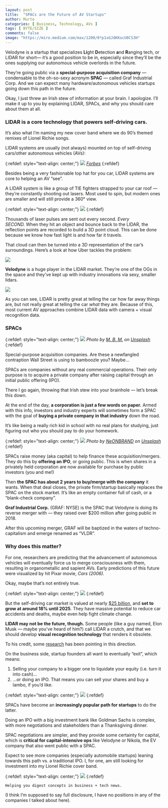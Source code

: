 ```yaml
---
layout: post
title:  "SPACs are the Future of AV Startups"
author: Murto
categories: [ Business, Technology, AVs ]
tags: [ BYTE/SIZE ]
comments: false
image: "https://miro.medium.com/max/1200/0*p1xGJdKKocU0CS3H"
---
```


Velodyne is a startup that specializes **Li**ght **D**etection **a**nd **R**anging tech, or LIDAR for short— it’s a good position to be in, especially since they’ll be the ones supplying our autonomous vehicle overlords in the future.

They’re going public via a **special-purpose acquisition company** — condensable to the oh-so-sexy acronym **SPAC** — called Graf Industrial Corp. And we can expect many hardware/autonomous vehicles startups going down this path in the future.

Okay, I just threw an Irish stew of information at your brain. I apologize. I’ll make it up to you by explaining LIDAR, SPACs, and why you should care about them at all.

### **LIDAR is a core technology that powers self-driving cars.**

It’s also what I’m naming my new cover band where we do 90’s themed remixes of Lionel Richie songs.

LIDAR systems are usually (not always) mounted on top of self-driving cars/other autonomous vehicles (AVs):


{:refdef: style="text-align: center;"}
![](https://miro.medium.com/max/1200/0*1J25uld-MQjQmL1E)
*[Forbes](https://www.forbes.com/sites/alanohnsman/2019/04/23/teslas-elon-musk-trashes-lidar-for-self-driving-cars-but-waymo-is-rolling-out-a-new-one/#3a6ccfae5a9d)*
{:refdef}

Besides being a very fashionable top hat for you car, LIDAR systems are core to helping an AV “see”.

A LIDAR system is like a group of TIE fighters strapped to your car roof — they’re constantly shooting out lasers. Most used to spin, but modern ones are smaller and will still provide a 360° view.

{:refdef: style="text-align: center;"}
![](https://miro.medium.com/max/625/0*kY_TpcKtRNEs5DSK.gif)
{:refdef}

Thousands of laser pulses are sent out every second. *Every SECOND.* When they hit an object and bounce back to the LIDAR, the reflection points are recorded to build a 3D point cloud. This can be done because we know how fast light is and how far it travels.

That cloud can then be turned into a 3D representation of the car’s surroundings. Here’s a look at how Uber tackles the problem:

![](https://miro.medium.com/max/875/0*YVa3p2avPKacSd9b.gif)

**Velodyne** is a huge player in the LIDAR market. They’re one of the OGs in the space and they’ve kept up with industry innovations via sexy, smaller lidars.

![](https://miro.medium.com/max/1956/1*5tCoYrOfu-JUGpQsl5hopA.png)

As you can see, LIDAR is pretty great at telling the car how far away things are, but not really great at telling the car *what* they are. Because of this, most current AV approaches combine LIDAR data with camera + visual recognition data.

### SPACs

{:refdef: style="text-align: center;"}
![](https://miro.medium.com/max/7500/0*JqvUbKFxbsYZbNM9)
*Photo by [M. B. M.](https://unsplash.com/@m_b_m?utm_source=medium&utm_medium=referral) on [Unsplash](https://unsplash.com/?utm_source=medium&utm_medium=referral)*
{:refdef}

Special-purpose acquisition companies. Are these a newfangled contraption Wall Street is using to bamboozle you? Maybe…

SPACs are companies without any real commercial operations. Their only purpose is to acquire a private company after raising capital through an initial public offering (IPO).

There I go again, throwing that Irish stew into your brainhole — let’s break this down.

At the end of the day, **a corporation is just a few words on paper.** Armed with this info, investors and industry experts will sometimes form a SPAC with the goal of **buying a private company in that industry** down the road.

It’s like being a really rich kid in school with no real plans for studying, just figuring out who you should pay to do your homework.

{:refdef: style="text-align: center;"}
![](https://miro.medium.com/max/6049/0*L95TiolBst5WW74q)
*Photo by [NeONBRAND](https://unsplash.com/@neonbrand?utm_source=medium&utm_medium=referral) on [Unsplash](https://unsplash.com/?utm_source=medium&utm_medium=referral)*
{:refdef}

SPACs raise money (aka capital) to help finance these acquisition/mergers. They do this by **offering an IPO**, or going public. This is when shares in a privately held corporation are now available for purchase by public investors (you and me!)

Then **the SPAC has about 2 years to buy/merge with the company** it wants. When that deal closes, the private firm/startup basically replaces the SPAC on the stock market. It’s like an empty container full of cash, or a “blank-check company”.

**Graf Industrial Corp.** (GRAF: NYSE) is the SPAC that Velodyne is doing its reverse merger with — they raised over $200 million after going public in 2018.

After this upcoming merger, GRAF will be baptized in the waters of techno-capitalism and emerge renamed as “VLDR”.

### **Why does this matter?**

For one, researchers are predicting that the advancement of autonomous vehicles will eventually force us to merge consciousness with them, resulting in organometallic and sapient AVs. Early predictions of this future were visualized by hit Pixar movie, *Cars (2006).*

Okay, maybe that’s not entirely true.

{:refdef: style="text-align: center;"}
![](https://miro.medium.com/max/490/0*H80agQzrSNQoGBQp.gif)
{:refdef}

But the self-driving car market is valued at nearly [$25 billion](https://www.globenewswire.com/news-release/2020/03/18/2002529/0/en/Global-Autonomous-Driverless-Car-Market-Projections-2020-2025-World-Market-Anticipating-a-CAGR-of-18.html#:~:text=The%20global%20autonomous%2Fdriverless%20car,order%20to%20sense%20their%20environment.), and **set to grow at around 18% until 2025**. They have massive potential to reduce car accidents and deaths, maybe even help fight climate change.

**LIDAR may not be the future, though.** Some people (like a guy named, Elon Musk — maybe you’ve heard of him?) call LIDAR a crutch, and that we should develop **visual recognition technology** that renders it obsolete.

To his credit, some [research](https://arstechnica.com/cars/2019/08/elon-musk-says-driverless-cars-dont-need-lidar-experts-arent-so-sure/#:~:text=And%20almost%20all%20of%20them,showcasing%20Tesla%27s%20self%2Ddriving%20technology.) has been pointing in this direction.

On the business side, startup founders all want to eventually “exit”, which means:

1. Selling your company to a bigger one to liquidate your equity (i.e. turn it into cash)…
2. …or doing an IPO. That means you can sell your shares and buy a lambo, if you’d like.

{:refdef: style="text-align: center;"}
![](https://media.tenor.com/images/1a98db1f502a613117f8d68a593488cc/tenor.gif)
{:refdef}

SPACs have become an **increasingly popular path for startups** to do the latter.

Doing an IPO with a big investment bank like Goldman Sachs is complex, with more negotiations and stakeholders than a Thanksgiving dinner.

SPAC negotiations are simpler, and they provide some certainty for capital, which is **critical for capital-intensive ops** like Velodyne or Nikola, the EV company that also went public with a SPAC.

Expect to see more companies (especially automobile startups) leaning towards this path vs. a traditional IPO. I, for one, am still looking for investment into my Lionel Richie cover band.

{:refdef: style="text-align: center;"}
![](https://miro.medium.com/max/1250/0*X0FHLTtW8JhdIxwK.png)
{:refdef}

```
Helping you digest concepts in business + tech news.
```

(I think I’m supposed to say full disclosure, I have no positions in any of the companies I talked about here).

